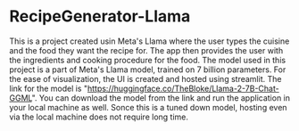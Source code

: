 # RecipeGenerator-Llama

This is a project created usin Meta's Llama where the user types the cuisine and the food they want the recipe for. The app then provides the user with the ingredients and cooking procedure for the food. The model used in this project is a part of Meta's Llama model, trained on 7 billion parameters. For the ease of visualization, the UI is created and hosted using streamlit. 
The link for the model is "https://huggingface.co/TheBloke/Llama-2-7B-Chat-GGML". 
You can download the model from the link and run the application in your local machine as well. Sonce this is a tuned down model, hosting even via the local machine does not require long time.
